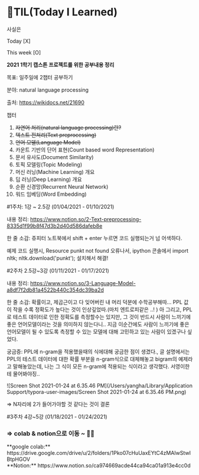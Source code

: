 # 📝TIL(Today I Learned) 
사실은

Today [X]

This week [O]



**2021 1학기 캡스톤 프로젝트를 위한 공부내용 정리**

목표: 일주일에 2챕터 공부하기

분야: natural language processing



출처: https://wikidocs.net/21690



챕터

1. ~~자연어 처리(natural language processing)란?~~
2. ~~텍스트 전처리(Text preprocessing)~~
3. ~~언어 모델(Language Model)~~
4. 카운트 기반의 단어 표현(Count based word Representation)
5. 문서 유사도(Document Similarity)
6. 토픽 모델링(Topic Modeling)
7. 머신 러닝(Machine Learning) 개요
8. 딥 러닝(Deep Learning) 개요
9. 순환 신경망(Recurrent Neural Network)
10. 워드 임베딩(Word Embedding)



#1주차: 1강 ~ 2.5강 (01/04/2021 - 01/10/2021)

내용 정리: https://www.notion.so/2-Text-preprocessing-8335d1f99b8f47d3b2d40d586dafeb8e

한 줄 소감: 쥬피터 노트북에서 shift + enter 누르면 코드 실행되는거 넘 어색하다.

예제 코드 실행시, Resource punkt not found 오류나서, ipython 콘솔에서 import nltk; nltk.download('punkt'); 설치해서 해결!


#2주차 2.5강~3강 (01/11/2021 - 01/17/2021)

내용 정리: https://www.notion.so/3-Language-Model-a8df7f2db81a4522b440c354dc39ba2d

한 줄 소감: 확률이고, 제곱근이고 다 잊어버린 내 머리 덕분에 수학공부해따...  PPL 값이 작을 수록 정확도가 높다는 것이 인상깊었따.(마치 엔트로피같은 ..! ) 아 그리고, PPL로 테스트 데이터로 인한 정확도를 측정할수는 있지만, 그 것이 반드시 사람이 느끼기에 좋은 언어모델이라는 것을 의미하지 않는다니.. 지금 이순간에도 사람이 느끼기에 좋은 언어모델이 될 수 있도록 측정할 수 있는 모델에 대해 고민하고 있는 사람이 있겠구나 싶었다. 

궁금증: PPL에 n-gram을 적용했을때의 식에대해 궁금한 점이 생겼다., 글 설명에서는 PPL의 테스트 데이터에 대한 확률 부분을 n-gram식으로 대체해놓고 bigram의 예제라고 말해놓았는데, 나는 그 식이 모든 n-gram에 적용되는 식이라고 생각했다. 서영이한테 물어봐야징..

![Screen Shot 2021-01-24 at 6.35.46 PM](/Users/yangha/Library/Application Support/typora-user-images/Screen Shot 2021-01-24 at 6.35.46 PM.png)

=> N자리에 2가 들어가야할 것 같다는 것이 결론

#3주차 4강~5강 (01/18/2021 - 01/24/2021)


<h3>=> colab & notion으로 이동 ~ 🏃‍♀️</h3>
**google colab:** https://drive.google.com/drive/u/2/folders/1Pko07cHuUaxEYtC4zMAIwStwIBtpHGOV <br/>
**Notion:** https://www.notion.so/ca974669acde44ca94ca01a913e4cc0d <br/>
